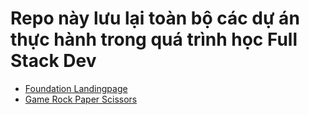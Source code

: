 # Repo này lưu lại toàn bộ các dự án thực hành trong quá trình học Full Stack Dev

* [Foundation Landingpage](https://github.com/KAITAKU88/SELF-Full-Stack-Dev-Practices/tree/8e5d63e90e5968050721fa6fda6d1fe5c21efcb7/foundation-landingpage)
* [Game Rock Paper Scissors](https://github.com/KAITAKU88/SELF-Full-Stack-Dev-Practices/tree/3eb18d847e694d46069f92c00a7951fef474bcd5/rock-paper-scissors)
